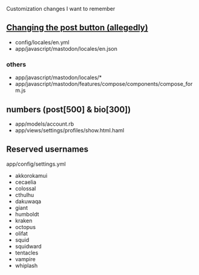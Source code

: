Customization changes I want to remember

## [Changing the post button (allegedly)](https://github.com/tootsuite/mastodon/issues/5672)
- config/locales/en.yml
- app/javascript/mastodon/locales/en.json

### others
- app/javascript/mastodon/locales/\*
- app/javascript/mastodon/features/compose/components/compose_form.js

## numbers (post[500] & bio[300]) 
- app/models/account.rb
- app/views/settings/profiles/show.html.haml

## Reserved usernames
app/config/settings.yml 

- akkorokamui
- cecaelia
- colossal
- cthulhu
- dakuwaqa
- giant
- humboldt
- kraken
- octopus
- olifat
- squid
- squidward
- tentacles
- vampire
- whiplash
